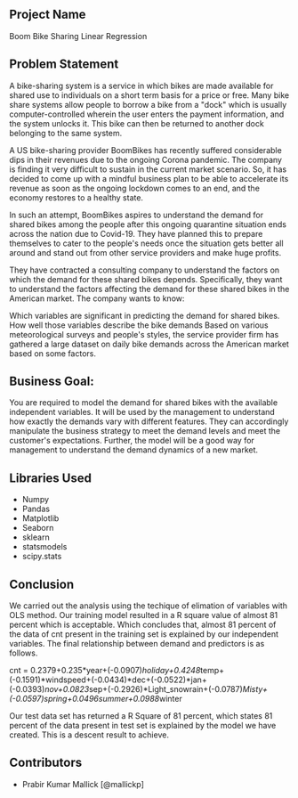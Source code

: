 ## Project Name
Boom Bike Sharing Linear Regression

## Problem Statement
A bike-sharing system is a service in which bikes are made available for shared use to individuals on a short term basis for a price or free. Many bike share systems allow people to borrow a bike from a "dock" which is usually computer-controlled wherein the user enters the payment information, and the system unlocks it. This bike can then be returned to another dock belonging to the same system.


A US bike-sharing provider BoomBikes has recently suffered considerable dips in their revenues due to the ongoing Corona pandemic. The company is finding it very difficult to sustain in the current market scenario. So, it has decided to come up with a mindful business plan to be able to accelerate its revenue as soon as the ongoing lockdown comes to an end, and the economy restores to a healthy state. 


In such an attempt, BoomBikes aspires to understand the demand for shared bikes among the people after this ongoing quarantine situation ends across the nation due to Covid-19. They have planned this to prepare themselves to cater to the people's needs once the situation gets better all around and stand out from other service providers and make huge profits.


They have contracted a consulting company to understand the factors on which the demand for these shared bikes depends. Specifically, they want to understand the factors affecting the demand for these shared bikes in the American market. The company wants to know:

Which variables are significant in predicting the demand for shared bikes.
How well those variables describe the bike demands
Based on various meteorological surveys and people's styles, the service provider firm has gathered a large dataset on daily bike demands across the American market based on some factors. 

## Business Goal:
You are required to model the demand for shared bikes with the available independent variables. It will be used by the management to understand how exactly the demands vary with different features. They can accordingly manipulate the business strategy to meet the demand levels and meet the customer's expectations. Further, the model will be a good way for management to understand the demand dynamics of a new market. 

## Libraries Used
- Numpy 
- Pandas 
- Matplotlib
- Seaborn
- sklearn
- statsmodels
- scipy.stats

## Conclusion

We carried out the analysis using the techique of elimation of variables with OLS method. Our training model resulted in a R square value of almost 81 percent which is acceptable. Which concludes that, almost 81 percent of the data of cnt present in the training set is explained by our independent variables.
The final relationship between demand and predictors is as follows.

cnt = 0.2379+0.235*year+(-0.0907)*holiday+0.4248*temp+(-0.1591)*windspeed+(-0.0434)*dec+(-0.0522)*jan+(-0.0393)*nov+0.0823*sep+(-0.2926)*Light_snowrain+(-0.0787)*Misty+(-0.0597)*spring+0.0496*summer+0.0988*winter

Our test data set has returned a R Square of 81 percent, which states 81 percent of the data present in test set is explained by the model we have created. This is a descent result to achieve.

## Contributors
- Prabir Kumar Mallick [@mallickp]